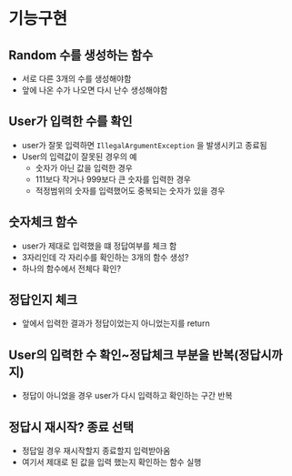 # 기능구현

## Random 수를 생성하는 함수

- 서로 다른 3개의 수를 생성해야함
- 앞에 나온 수가 나오면 다시 난수 생성해야함

## User가 입력한 수를 확인

- user가 잘못 입력하면 `IllegalArgumentException` 을 발생시키고 종료됨
- User의 입력값이 잘못된 경우의 예
  - 숫자가 아닌 값을 입력한 경우
  - 111보다 작거나 999보다 큰 숫자를 입력한 경우
  - 적정범위의 숫자를 입력했어도 중복되는 숫자가 있을 경우
 
## 숫자체크 함수

- user가 제대로 입력했을 떄 정답여부를 체크 함
-  3자리인데 각 자리수를 확인하는 3개의 함수 생성?
- 하나의 함수에서 전체다 확인?

## 정답인지 체크

- 앞에서 입력한 결과가 정답이었는지 아니었는지를 return

## User의 입력한 수 확인~정답체크 부분을 반복(정답시까지)

- 정답이 아니었을 경우 user가 다시 입력하고 확인하는 구간 반복


## 정답시 재시작? 종료 선택

- 정답일 경우 재시작할지 종료할지 입력받아옴 
- 여기서 제대로 된 값을 입력 했는지 확인하는 함수 실행
